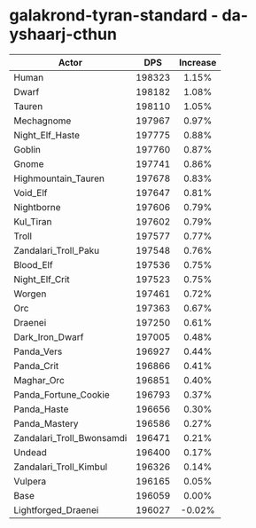 # galakrond-tyran-standard - da-yshaarj-cthun
| Actor | DPS | Increase |
|---|:---:|:---:|
|Human|198323|1.15%|
|Dwarf|198182|1.08%|
|Tauren|198110|1.05%|
|Mechagnome|197967|0.97%|
|Night_Elf_Haste|197775|0.88%|
|Goblin|197760|0.87%|
|Gnome|197741|0.86%|
|Highmountain_Tauren|197678|0.83%|
|Void_Elf|197647|0.81%|
|Nightborne|197606|0.79%|
|Kul_Tiran|197602|0.79%|
|Troll|197577|0.77%|
|Zandalari_Troll_Paku|197548|0.76%|
|Blood_Elf|197536|0.75%|
|Night_Elf_Crit|197523|0.75%|
|Worgen|197461|0.72%|
|Orc|197363|0.67%|
|Draenei|197250|0.61%|
|Dark_Iron_Dwarf|197005|0.48%|
|Panda_Vers|196927|0.44%|
|Panda_Crit|196866|0.41%|
|Maghar_Orc|196851|0.40%|
|Panda_Fortune_Cookie|196793|0.37%|
|Panda_Haste|196656|0.30%|
|Panda_Mastery|196586|0.27%|
|Zandalari_Troll_Bwonsamdi|196471|0.21%|
|Undead|196400|0.17%|
|Zandalari_Troll_Kimbul|196326|0.14%|
|Vulpera|196165|0.05%|
|Base|196059|0.00%|
|Lightforged_Draenei|196027|-0.02%|
